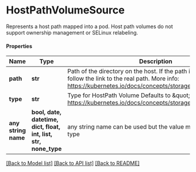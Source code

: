 # HostPathVolumeSource

Represents a host path mapped into a pod. Host path volumes do not support ownership management or SELinux relabeling.

#### Properties
Name | Type | Description | Notes
------------ | ------------- | ------------- | -------------
**path** | **str** | Path of the directory on the host. If the path is a symlink, it will follow the link to the real path. More info: https://kubernetes.io/docs/concepts/storage/volumes#hostpath | 
**type** | **str** | Type for HostPath Volume Defaults to \&quot;\&quot; More info: https://kubernetes.io/docs/concepts/storage/volumes#hostpath | [optional] 
**any string name** | **bool, date, datetime, dict, float, int, list, str, none_type** | any string name can be used but the value must be the correct type | [optional]

[[Back to Model list]](../README.md#documentation-for-models) [[Back to API list]](../README.md#documentation-for-api-endpoints) [[Back to README]](../README.md)

